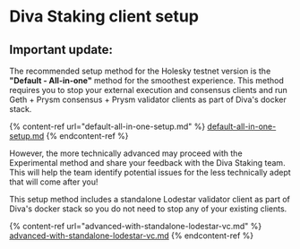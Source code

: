# Diva Staking client setup

## Important update:

The recommended setup method for the Holesky testnet version is the **"Default - All-in-one"** method for the smoothest experience. This method requires you to stop your external execution and consensus clients and run Geth + Prysm consensus + Prysm validator clients as part of Diva's docker stack.&#x20;

{% content-ref url="default-all-in-one-setup.md" %}
[default-all-in-one-setup.md](default-all-in-one-setup.md)
{% endcontent-ref %}

However, the more technically advanced may proceed with the Experimental method and share your feedback with the Diva Staking team. This will help the team identify potential issues for the less technically adept that will come after you!

This setup method includes a standalone Lodestar validator client as part of Diva's docker stack so you do not need to stop any of your existing clients.  &#x20;

{% content-ref url="advanced-with-standalone-lodestar-vc.md" %}
[advanced-with-standalone-lodestar-vc.md](advanced-with-standalone-lodestar-vc.md)
{% endcontent-ref %}
